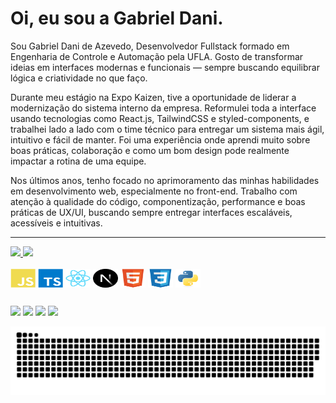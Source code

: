 # Oi, eu sou a Gabriel Dani.
Sou Gabriel Dani de Azevedo, Desenvolvedor Fullstack formado em Engenharia de Controle e Automação pela UFLA. Gosto de transformar ideias em interfaces modernas e funcionais — sempre buscando equilibrar lógica e criatividade no que faço.

Durante meu estágio na Expo Kaizen, tive a oportunidade de liderar a modernização do sistema interno da empresa. Reformulei toda a interface usando tecnologias como React.js, TailwindCSS e styled-components, e trabalhei lado a lado com o time técnico para entregar um sistema mais ágil, intuitivo e fácil de manter. Foi uma experiência onde aprendi muito sobre boas práticas, colaboração e como um bom design pode realmente impactar a rotina de uma equipe.

Nos últimos anos, tenho focado no aprimoramento das minhas habilidades em desenvolvimento web, especialmente no front-end. Trabalho com atenção à qualidade do código, componentização, performance e boas práticas de UX/UI, buscando sempre entregar interfaces escaláveis, acessíveis e intuitivas.

---

<div align="start">
  <a href="https://github.com/gabrieldani">
    <img height="180cm" src="https://github-readme-stats.vercel.app/api?username=gabrieldani&show_icons=true&hide=stars,issues,contribs&show=prs_merged,prs_merged_percentage&theme=tokyonight" />
    <img height="180cm" src="https://github-readme-stats.vercel.app/api/top-langs/?username=gabrieldani&hide=Jupyter%20Notebook&layout=compact&theme=tokyonight" />
  </a>
</div>

<div style="display: inline_block"><br>
  <img align="center" alt="Gabriel-Js" height="30" width="40" src="https://raw.githubusercontent.com/devicons/devicon/master/icons/javascript/javascript-plain.svg">
  <img align="center" alt="Gabriel-Ts" height="30" width="40" src="https://raw.githubusercontent.com/devicons/devicon/master/icons/typescript/typescript-plain.svg">
  <img align="center" alt="Gabriel-React" height="30" width="40" src="https://raw.githubusercontent.com/devicons/devicon/master/icons/react/react-original.svg">
  <img align="center" alt="Gabriel-Next" height="30" width="40" src="https://raw.githubusercontent.com/devicons/devicon/master/icons/nextjs/nextjs-original.svg">
  <img align="center" alt="Gabriel-HTML" height="30" width="40" src="https://raw.githubusercontent.com/devicons/devicon/master/icons/html5/html5-original.svg">
  <img align="center" alt="Gabriel-CSS" height="30" width="40" src="https://raw.githubusercontent.com/devicons/devicon/master/icons/css3/css3-original.svg">
  <img align="center" alt="Gabriel-Python" height="30" width="40" src="https://raw.githubusercontent.com/devicons/devicon/master/icons/python/python-original.svg">
</div>

##
 
<div> 
  <a href="https://gabrieldani-portfolio.vercel.app/" target="_blank"><img src="https://img.shields.io/badge/-Portfólio-121212?style=for-the-badge&logo=vercel&logoColor=white" target="_blank"></a>
  <a href="https://instagram.com/gaabrieldani" target="_blank"><img src="https://img.shields.io/badge/-Instagram-%23E4405F?style=for-the-badge&logo=instagram&logoColor=white" target="_blank"></a>
  <a href = "mailto:gabriel.dani07@gmail.com"><img src="https://img.shields.io/badge/-Gmail-%23333?style=for-the-badge&logo=gmail&logoColor=white" target="_blank"></a>
  <a href="https://www.linkedin.com/in/gabrieldaniaz" target="_blank"><img src="https://img.shields.io/badge/-LinkedIn-%230077B5?style=for-the-badge&logo=linkedin&logoColor=white" target="_blank"></a> 
</div>

![snake gif](https://github.com/gabrieldani/gabrieldani/blob/main/output/github-contribution-grid-snake.svg)

